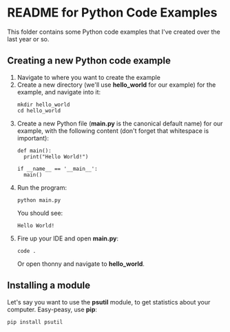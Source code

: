 # README for Python Code Examples

This folder contains some Python code examples that I've created over the last year or so.

## Creating a new Python code example

1. Navigate to where you want to create the example
2. Create a new directory (we'll use **hello_world** for our example) for the example, and navigate into it:
   ```
   mkdir hello_world
   cd hello_world
   ```
3. Create a new Python file (**main.py** is the canonical default name) for our example, with the following content (don't forget that whitespace is important):
   ```
   def main():
     print("Hello World!")

   if __name__ == '__main__':
     main()
   ```
4. Run the program:
   ```
   python main.py
   ```
   You should see:
   ```
   Hello World!
   ```
5. Fire up your IDE and open **main.py**:
   ```
   code .
   ```
   Or open thonny and navigate to **hello_world**.

## Installing a module

Let's say you want to use the **psutil** module, to get statistics about your computer. Easy-peasy, use **pip**:
```
pip install psutil
```